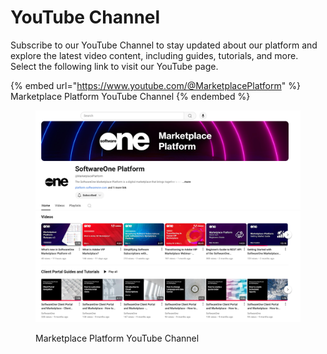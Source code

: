 # YouTube Channel

Subscribe to our YouTube Channel to stay updated about our platform and explore the latest video content, including guides, tutorials, and more. Select the following link to visit our YouTube page.

{% embed url="https://www.youtube.com/@MarketplacePlatform" %}
Marketplace Platform YouTube Channel
{% endembed %}

<figure><img src="../.gitbook/assets/youtube_page.png" alt=""><figcaption><p>Marketplace Platform YouTube Channel</p></figcaption></figure>
